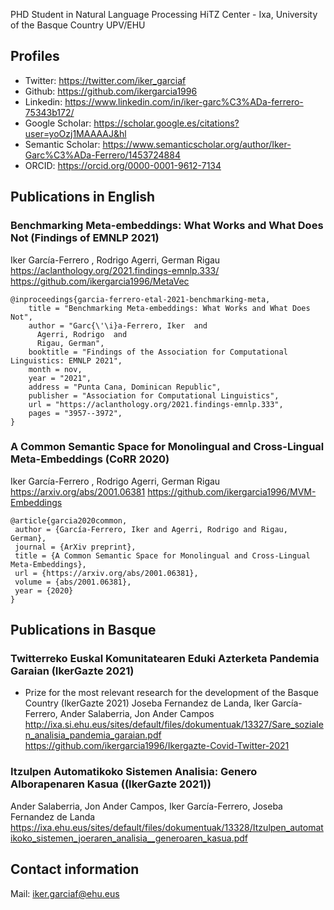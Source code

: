 PHD Student in Natural Language Processing
HiTZ Center - Ixa, University of the Basque Country UPV/EHU

## Profiles
* Twitter: https://twitter.com/iker_garciaf
* Github: https://github.com/ikergarcia1996
* Linkedin: https://www.linkedin.com/in/iker-garc%C3%ADa-ferrero-75343b172/
* Google Scholar: https://scholar.google.es/citations?user=yoOzj1MAAAAJ&hl
* Semantic Scholar: https://www.semanticscholar.org/author/Iker-Garc%C3%ADa-Ferrero/1453724884
* ORCID: https://orcid.org/0000-0001-9612-7134

## Publications in English

### Benchmarking Meta-embeddings: What Works and What Does Not (Findings of EMNLP 2021)
Iker García-Ferrero , Rodrigo Agerri, German Rigau  
https://aclanthology.org/2021.findings-emnlp.333/
https://github.com/ikergarcia1996/MetaVec

```
@inproceedings{garcia-ferrero-etal-2021-benchmarking-meta,
    title = "Benchmarking Meta-embeddings: What Works and What Does Not",
    author = "Garc{\'\i}a-Ferrero, Iker  and
      Agerri, Rodrigo  and
      Rigau, German",
    booktitle = "Findings of the Association for Computational Linguistics: EMNLP 2021",
    month = nov,
    year = "2021",
    address = "Punta Cana, Dominican Republic",
    publisher = "Association for Computational Linguistics",
    url = "https://aclanthology.org/2021.findings-emnlp.333",
    pages = "3957--3972",
}
```

### A Common Semantic Space for Monolingual and Cross-Lingual Meta-Embeddings (CoRR 2020)
Iker García-Ferrero , Rodrigo Agerri, German Rigau  
https://arxiv.org/abs/2001.06381
https://github.com/ikergarcia1996/MVM-Embeddings

```
@article{garcia2020common,
 author = {García-Ferrero, Iker and Agerri, Rodrigo and Rigau, German},
 journal = {ArXiv preprint},
 title = {A Common Semantic Space for Monolingual and Cross-Lingual Meta-Embeddings},
 url = {https://arxiv.org/abs/2001.06381},
 volume = {abs/2001.06381},
 year = {2020}
}
```

## Publications in Basque

### Twitterreko Euskal Komunitatearen Eduki Azterketa Pandemia Garaian (IkerGazte 2021)
- Prize for the most relevant research for the development of the Basque Country (IkerGazte 2021)
Joseba Fernandez de Landa, Iker García-Ferrero, Ander Salaberria, Jon Ander Campos  
http://ixa.si.ehu.eus/sites/default/files/dokumentuak/13327/Sare_sozialen_analisia_pandemia_garaian.pdf
https://github.com/ikergarcia1996/Ikergazte-Covid-Twitter-2021

### Itzulpen Automatikoko Sistemen Analisia: Genero Alborapenaren Kasua ((IkerGazte 2021))
Ander Salaberria, Jon Ander Campos, Iker García-Ferrero, Joseba Fernandez de Landa  
https://ixa.ehu.eus/sites/default/files/dokumentuak/13328/Itzulpen_automatikoko_sistemen_joeraren_analisia__generoaren_kasua.pdf


## Contact information
Mail: iker.garciaf@ehu.eus
